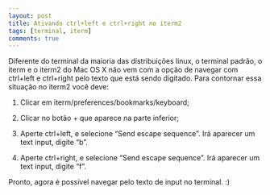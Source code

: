 ```yaml
---
layout: post
title: Ativando ctrl+left e ctrl+right no iterm2
tags: [terminal, iterm]
comments: true
---
```


Diferente do terminal da maioria das distribuições linux, o terminal padrão, o iterm e o iterm2 do Mac OS X não vem com a opção de navegar com ctrl+left e ctrl+right pelo texto que está sendo digitado. Para contornar essa situação no iterm2 você deve:

1. Clicar em iterm/preferences/bookmarks/keyboard;

2. Clicar no botão + que aparece na parte inferior;

3. Aperte ctrl+left, e selecione “Send escape sequence”. Irá aparecer um text input, digite “b”.

4. Aperte ctrl+right, e selecione “Send escape sequence”. Irá aparecer um text input, digite “f”.

Pronto, agora é possível navegar pelo texto de input no terminal. :)